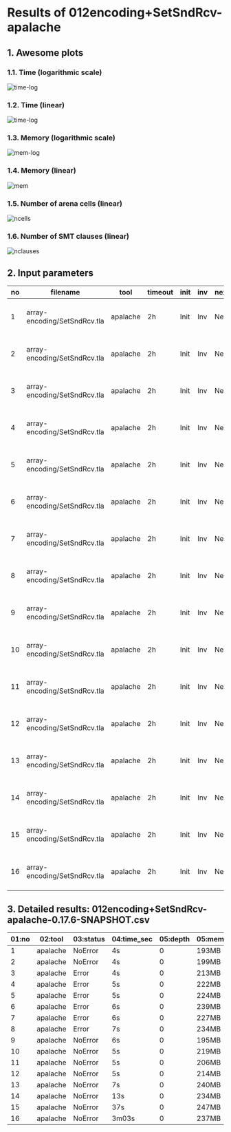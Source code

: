 # Results of 012encoding+SetSndRcv-apalache


## 1. Awesome plots

### 1.1. Time (logarithmic scale)

![time-log](012encoding+SetSndRcv-apalache-time-log.svg "Time Log")

### 1.2. Time (linear)

![time-log](012encoding+SetSndRcv-apalache-time.svg "Time Log")

### 1.3. Memory (logarithmic scale)

![mem-log](012encoding+SetSndRcv-apalache-mem-log.svg "Memory Log")

### 1.4. Memory (linear)

![mem](012encoding+SetSndRcv-apalache-mem.svg "Memory Log")

### 1.5. Number of arena cells (linear)

![ncells](012encoding+SetSndRcv-apalache-ncells.svg "Number of arena cells")

### 1.6. Number of SMT clauses (linear)

![nclauses](012encoding+SetSndRcv-apalache-nclauses.svg "Number of SMT clauses")

## 2. Input parameters

no  |  filename                      |  tool      |  timeout  |  init  |  inv  |  next  |  args
----|--------------------------------|------------|-----------|--------|-------|--------|-----------------------------------------------------
1   |  array-encoding/SetSndRcv.tla  |  apalache  |  2h       |  Init  |  Inv  |  Next  |  --smt-encoding=arrays --length=0 --cinit=CInit0
2   |  array-encoding/SetSndRcv.tla  |  apalache  |  2h       |  Init  |  Inv  |  Next  |  --smt-encoding=arrays --length=2 --cinit=CInit2
3   |  array-encoding/SetSndRcv.tla  |  apalache  |  2h       |  Init  |  Inv  |  Next  |  --smt-encoding=arrays --length=4 --cinit=CInit4
4   |  array-encoding/SetSndRcv.tla  |  apalache  |  2h       |  Init  |  Inv  |  Next  |  --smt-encoding=arrays --length=6 --cinit=CInit6
5   |  array-encoding/SetSndRcv.tla  |  apalache  |  2h       |  Init  |  Inv  |  Next  |  --smt-encoding=arrays --length=8 --cinit=CInit8
6   |  array-encoding/SetSndRcv.tla  |  apalache  |  2h       |  Init  |  Inv  |  Next  |  --smt-encoding=arrays --length=10 --cinit=CInit10
7   |  array-encoding/SetSndRcv.tla  |  apalache  |  2h       |  Init  |  Inv  |  Next  |  --smt-encoding=arrays --length=12 --cinit=CInit12
8   |  array-encoding/SetSndRcv.tla  |  apalache  |  2h       |  Init  |  Inv  |  Next  |  --smt-encoding=arrays --length=14 --cinit=CInit14
9   |  array-encoding/SetSndRcv.tla  |  apalache  |  2h       |  Init  |  Inv  |  Next  |  --smt-encoding=oopsla19 --length=0 --cinit=CInit0
10  |  array-encoding/SetSndRcv.tla  |  apalache  |  2h       |  Init  |  Inv  |  Next  |  --smt-encoding=oopsla19 --length=2 --cinit=CInit2
11  |  array-encoding/SetSndRcv.tla  |  apalache  |  2h       |  Init  |  Inv  |  Next  |  --smt-encoding=oopsla19 --length=4 --cinit=CInit4
12  |  array-encoding/SetSndRcv.tla  |  apalache  |  2h       |  Init  |  Inv  |  Next  |  --smt-encoding=oopsla19 --length=6 --cinit=CInit6
13  |  array-encoding/SetSndRcv.tla  |  apalache  |  2h       |  Init  |  Inv  |  Next  |  --smt-encoding=oopsla19 --length=8 --cinit=CInit8
14  |  array-encoding/SetSndRcv.tla  |  apalache  |  2h       |  Init  |  Inv  |  Next  |  --smt-encoding=oopsla19 --length=10 --cinit=CInit10
15  |  array-encoding/SetSndRcv.tla  |  apalache  |  2h       |  Init  |  Inv  |  Next  |  --smt-encoding=oopsla19 --length=12 --cinit=CInit12
16  |  array-encoding/SetSndRcv.tla  |  apalache  |  2h       |  Init  |  Inv  |  Next  |  --smt-encoding=oopsla19 --length=14 --cinit=CInit14

## 3. Detailed results: 012encoding+SetSndRcv-apalache-0.17.6-SNAPSHOT.csv

01:no  |  02:tool   |  03:status  |  04:time_sec  |  05:depth  |  05:mem_kb  |  10:ninit_trans  |  11:ninit_trans  |  12:ncells  |  13:nclauses  |  14:navg_clause_len
-------|------------|-------------|---------------|------------|-------------|------------------|------------------|-------------|---------------|--------------------
1      |  apalache  |  NoError    |  4s           |  0         |  193MB      |  0               |  0               |  12         |  7.0          |  5.0
2      |  apalache  |  NoError    |  4s           |  0         |  199MB      |  0               |  0               |  83         |  78           |  8.0
3      |  apalache  |  Error      |  4s           |  0         |  213MB      |  0               |  0               |  136        |  145          |  9.0
4      |  apalache  |  Error      |  5s           |  0         |  222MB      |  0               |  0               |  152        |  178          |  9.0
5      |  apalache  |  Error      |  5s           |  0         |  224MB      |  0               |  0               |  168        |  215          |  9.0
6      |  apalache  |  Error      |  6s           |  0         |  239MB      |  0               |  0               |  184        |  256          |  9.0
7      |  apalache  |  Error      |  6s           |  0         |  227MB      |  0               |  0               |  200        |  301          |  9.0
8      |  apalache  |  Error      |  7s           |  0         |  234MB      |  0               |  0               |  216        |  350          |  9.0
9      |  apalache  |  NoError    |  6s           |  0         |  195MB      |  0               |  0               |  13         |  11           |  6.0
10     |  apalache  |  NoError    |  5s           |  0         |  219MB      |  0               |  0               |  93         |  103          |  8.0
11     |  apalache  |  NoError    |  5s           |  0         |  206MB      |  0               |  0               |  235        |  281          |  10
12     |  apalache  |  NoError    |  5s           |  0         |  214MB      |  0               |  0               |  401        |  507          |  11
13     |  apalache  |  NoError    |  7s           |  0         |  240MB      |  0               |  0               |  591        |  781          |  12
14     |  apalache  |  NoError    |  13s          |  0         |  234MB      |  0               |  0               |  805        |  1.0K         |  12
15     |  apalache  |  NoError    |  37s          |  0         |  247MB      |  0               |  0               |  1.0K       |  1.0K         |  13
16     |  apalache  |  NoError    |  3m03s        |  0         |  237MB      |  0               |  0               |  1.0K       |  1.0K         |  13
